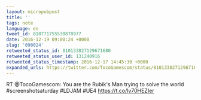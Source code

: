 ```yaml
---
layout: micropubpost
title: ''
tags: note
language: en
tweet_id: 810771755530878977
date: 2016-12-19 09:00:24 +0000
slug: '090024'
retweeted_status_id: 810133827129671680
retweeted_status_user_id: 131240916
retweeted_status_timestamp: 2016-12-17 14:45:30 +0000
expanded_urls: https://twitter.com/TocoGamescom/status/810133827129671680/photo/1,https://twitter.com/TocoGamescom/status/810133827129671680/photo/1
---
```

RT @TocoGamescom: You are the Rubik's Man trying to solve the world #screenshotsaturday #LDJAM #UE4 https://t.co/lv70HEZIer
